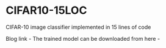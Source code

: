 # CIFAR10-15LOC
CIFAR-10 image classifier implemented in 15 lines of code 

Blog link - 
The trained model can be downloaded from here - 
